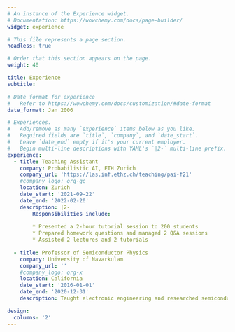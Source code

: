 ```yaml
---
# An instance of the Experience widget.
# Documentation: https://wowchemy.com/docs/page-builder/
widget: experience

# This file represents a page section.
headless: true

# Order that this section appears on the page.
weight: 40

title: Experience
subtitle:

# Date format for experience
#   Refer to https://wowchemy.com/docs/customization/#date-format
date_format: Jan 2006

# Experiences.
#   Add/remove as many `experience` items below as you like.
#   Required fields are `title`, `company`, and `date_start`.
#   Leave `date_end` empty if it's your current employer.
#   Begin multi-line descriptions with YAML's `|2-` multi-line prefix.
experience:
  - title: Teaching Assistant 
    company: Probabilistic AI, ETH Zurich
    company_url: 'https://las.inf.ethz.ch/teaching/pai-f21'
    #company_logo: org-gc
    location: Zurich
    date_start: '2021-09-22'
    date_end: '2022-02-20'
    description: |2-
        Responsibilities include:
        
        * Presented a 2-hour tutorial session to 200 students
        * Prepared homework questions and managed 2 Q&A sessions
        * Assisted 2 lectures and 2 tutorials
     
  - title: Professor of Semiconductor Physics
    company: University of Navarkulam
    company_url: ''
    #company_logo: org-x
    location: California
    date_start: '2016-01-01'
    date_end: '2020-12-31'
    description: Taught electronic engineering and researched semiconductor physics.

design:
  columns: '2'
---
```


